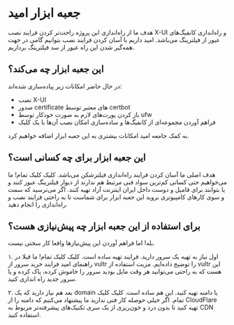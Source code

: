 # جعبه ابزار امید

هدف ما از راه‌اندازی این پروژه راحت‌تر کردن فرایند نصب X-UI و راه‌اندازی کانفیگ‌های عبور از فیلترینگ می‌باشد. امید داریم با آسان کردن فرایند نصب بتوانیم گامی در جهت همه‌گیر شدن این راه عبور از سد فیلترینگ بر‌داریم.

## این جعبه ابزار چه می‌کند؟
در حال حاضر امکانات زیر پیاده‌سازی شده‌اند:

* نصب X-UI
* صدور certificate های معتبر توسط certbot
* باز کردن پورت‌های لازم به صورت خودکار توسط ufw
* فراهم‌ آوردن مجموعه‌ای از کانفیگ‌ها و ساده‌سازی امکان نصب آن‌ها با یک کلیک

به کمک جامعه امید امکانات بیشتری به این جعبه ابزار اضافه خواهیم کرد.

## این جعبه ابزار برای چه کسانی است؟
هدف اصلی ما آسان‌ کردن فرایند راه‌اندازی فیلترشکن می‌باشد. کلیک کلیک تمام! ما می‌خواهیم حتی کسانی کم‌ترین سواد فنی مرتبط هم ندارند از دیوار فیلترینگ عبور کنند و یا بتوانند برای فامیل و دوست داخل ایران اینترنت آزاد تهیه کنند. اگر می‌ترسید که سمت و سوی کارهای کامپیوتری بروید این جعبه ابزار برای شماست تا به راحتی فرایند نصب و راه‌اندازی را انجام دهید.

## برای استفاده از این جعبه ابزار چه پیش‌نیازی هست؟
بله! اما فراهم‌ آوردن این پیش‌نیازها واقعا کار سختی نیست. 

۱. اول نیاز به تهیه یک سرور دارید. فرایند تهیه ساده است. کلیک کلیک تمام! ما قبلا در راهنمای امید فرایند خرید سرور از vultr را توضیح داده‌ایم. مزیت استفاده از vultr این هست که به راحتی می‌توانید هر وقت مایل بودید سرور را خاموش کرده، پاک کرده و یا سرور جدید راه اندازی کنید.

۲. بعد هم نیاز دارید که یک domain یا دامنه تهیه کنید. این هم ساده است. کلیک کلیک تمام. اگر خیلی حوصله کار فنی ندارید ما پیشنهاد می‌کنیم که دامنه را از CloudFlare تهیه کنید تا بدون درد و خون‌ریزی از یک سری تکنیک‌های پیشرفته‌تر مربوط به CDN استفاده کنید. 


